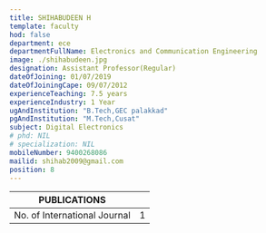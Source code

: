 ```yaml
---
title: SHIHABUDEEN H
template: faculty
hod: false
department: ece
departmentFullName: Electronics and Communication Engineering
image: ./shihabudeen.jpg
designation: Assistant Professor(Regular)
dateOfJoining: 01/07/2019
dateOfJoiningCape: 09/07/2012
experienceTeaching: 7.5 years
experienceIndustry: 1 Year
ugAndInstitution: "B.Tech,GEC palakkad"
pgAndInstitution: "M.Tech,Cusat"
subject: Digital Electronics
# phd: NIL
# specialization: NIL
mobileNumber: 9400268086
mailid: shihab2009@gmail.com
position: 8
---
```

|           PUBLICATIONS           |     |
| :------------------------------: | :-: |
|   No. of International Journal   |  1  |